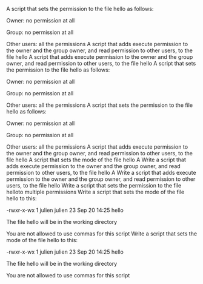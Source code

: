 A script that sets the permission to the file hello as follows:



Owner: no permission at all

Group: no permission at all

Other users: all the permissions
A script that adds execute permission to the owner and the group owner, and read permission to other users, to the file hello
A script that adds execute permission to the owner and the group owner, and read permission to other users, to the file hello
A script that sets the permission to the file hello as follows:



Owner: no permission at all

Group: no permission at all

Other users: all the permissions
A script that sets the permission to the file hello as follows:



Owner: no permission at all

Group: no permission at all

Other users: all the permissions
A script that adds execute permission to the owner and the group owner, and read permission to other users, to the file hello
A script that sets the mode of the file hello
A Write a script that adds execute permission to the owner and the group owner, and read permission to other users, to the file hello
A Write a script that adds execute permission to the owner and the group owner, and read permission to other users, to the file hello
Write a script that sets the permission to the file helloto multiple permissions
Write a script that sets the mode of the file hello to this:



-rwxr-x-wx 1 julien julien 23 Sep 20 14:25 hello

The file hello will be in the working directory

You are not allowed to use commas for this script
Write a script that sets the mode of the file hello to this:



-rwxr-x-wx 1 julien julien 23 Sep 20 14:25 hello

The file hello will be in the working directory

You are not allowed to use commas for this script
